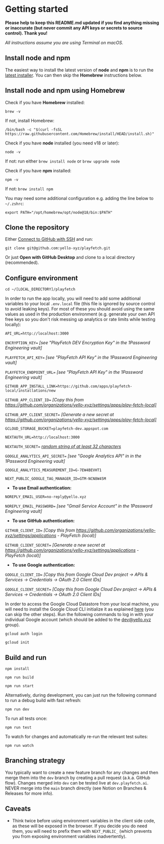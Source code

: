 # Getting started
**Please help to keep this README.md updated if you find anything missing or inaccurate (but never commit any API keys or secrets to source control). Thank you!** 

*All instructions assume you are using Terminal on macOS.*
## Install node and npm

The easiest way to install the latest version of **node** and **npm** is to run the [latest installer](https://nodejs.org/en/download). You can then skip the **Homebrew** instructions below.

## Install node and npm using Homebrew
Check if you have **Homebrew** installed:

`brew -v`

If not, install Homebrew:

`/bin/bash -c "$(curl -fsSL https://raw.githubusercontent.com/Homebrew/install/HEAD/install.sh)"`

Check if you have **node** installed (you need v18 or later):

`node -v`

If not: run either `brew install node` or `brew upgrade node`

Check if you have **npm** installed:

`npm -v`

If not: `brew install npm`

You may need some additional configuration e.g. adding the line below to `~/.zshrc`:

`export PATH="/opt/homebrew/opt/node@18/bin:$PATH"`

## Clone the repository
Either [Connect to GitHub with SSH](https://docs.github.com/en/authentication/connecting-to-github-with-ssh) and run:

`git clone git@github.com:yello-xyz/playfetch.git`

Or just **Open with GitHub Desktop** and clone to a local directory (recommended).

## Configure environment
`cd ~/[LOCAL_DIRECTORY]/playfetch`

In order to run the app locally, you will need to add some additional variables to your local `.env.local` file (this file is ignored by source control to avoid leaking keys). For most of these you should avoid using the same values as used in the production environment (e.g. generate your own API free keys so you don't risk messing up analytics or rate limits while testing locally):

`API_URL=http://localhost:3000`

`ENCRYPTION_KEY=` *[see "PlayFetch DEV Encryption Key" in the 1Password Engineering vault]*

`PLAYFETCH_API_KEY=` *[see "PlayFetch API Key" in the 1Password Engineering vault]*

`PLAYFETCH_ENDPOINT_URL=` *[see "PlayFetch API Key" in the 1Password Engineering vault]*

`GITHUB_APP_INSTALL_LINK=https://github.com/apps/playfetch-local/installations/new`

`GITHUB_APP_CLIENT_ID=` *[Copy this from https://github.com/organizations/yello-xyz/settings/apps/play-fetch-local]*

`GITHUB_APP_CLIENT_SECRET=` *[Generate a new secret at https://github.com/organizations/yello-xyz/settings/apps/play-fetch-local]*

`GCLOUD_STORAGE_BUCKET=playfetch-dev.appspot.com`

`NEXTAUTH_URL=http://localhost:3000`

`NEXTAUTH_SECRET=` *[random string of at least 32 characters](https://1password.com/password-generator/)*

`GOOGLE_ANALYTICS_API_SECRET=` *[see "Google Analytics API" in in the 1Password Engineering vault]*

`GOOGLE_ANALYTICS_MEASUREMENT_ID=G-7EW4BEVHT1`

`NEXT_PUBLIC_GOOGLE_TAG_MANAGER_ID=GTM-NCN8W45M`

- **To use Email authentication:**

`NOREPLY_EMAIL_USER=no-reply@yello.xyz`

`NOREPLY_EMAIL_PASSWORD=` *[see "Gmail Service Account" in the 1Password Engineering vault]*

- **To use GitHub authentication:**

`GITHUB_CLIENT_ID=` *[Copy this from https://github.com/organizations/yello-xyz/settings/applications - PlayFetch (local)]*

`GITHUB_CLIENT_SECRET=` *[Generate a new secret at https://github.com/organizations/yello-xyz/settings/applications - PlayFetch (local)]*

- **To use Google authentication:**

`GOOGLE_CLIENT_ID=` *[Copy this from Google Cloud Dev project → APIs & Services → Credentials → OAuth 2.0 Client IDs]*

`GOOGLE_CLIENT_SECRET=` *[Copy this from Google Cloud Dev project → APIs & Services → Credentials → OAuth 2.0 Client IDs]*

In order to access the Google Cloud Datastore from your local machine, you will need to install the Google Cloud CLI initialize it as explained [here](https://cloud.google.com/sdk/docs/install-sdk) (you can skip the other steps). Run the following commands to log in with your individual Google account (which should be added to the dev@yello.xyz group).

`gcloud auth login`

`gcloud init`

## Build and run
`npm install`

`npm run build`

`npm run start`

Alternatively, during development, you can just run the following command to run a debug build with fast refresh:

`npm run dev`

To run all tests once:

`npm run test`

To watch for changes and automatically re-run the relevant test suites:

`npm run watch`

## Branching strategy
You typically want to create a new feature branch for any changes and then merge them into the `dev` branch by creating a pull request (a.k.a. GitHub flow). Changes merged into `dev` can be tested live at `dev.playfetch.ai`. NEVER merge into the `main` branch directly (see Notion on Branches & Releases for more info).
## Caveats
- Think twice before using environment variables in the client side code, as these will be exposed in the browser. If you decide you do need them, you will need to prefix them with `NEXT_PUBLIC_` (which prevents you from exposing environment variables inadvertently). 
